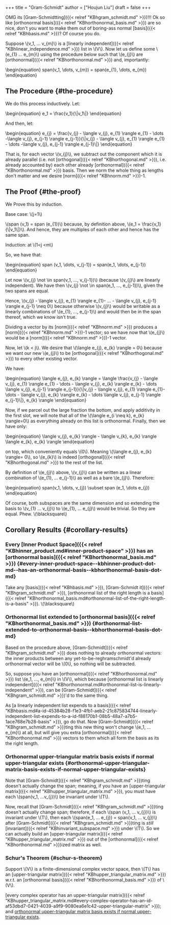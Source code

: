 +++
title = "Gram-Schmidt"
author = ["Houjun Liu"]
draft = false
+++

OMG its [Gram-Schmidtting]({{< relref "KBhgram_schmidt.md" >}})!!! Ok so like [orthonormal basis]({{< relref "KBhorthonormal_basis.md" >}}) are so nice, don't you want to make them out of boring-ass normal [basis]({{< relref "KBhbasis.md" >}})? Of course you do.

Suppose \\(v\_1, ... v\_{m}\\) is a [linearly independent]({{< relref "KBhlinear_independence.md" >}}) list in \\(V\\). Now let us define some \\(e\_{1} ... e\_{m}\\) using the procedure below such that \\(e\_{j}\\) are [orthonormal]({{< relref "KBhorthonormal.md" >}}) and, importantly:

\begin{equation}
span(v\_1, \dots, v\_{m}) = span(e\_{1}, \dots, e\_{m})
\end{equation}


## The Procedure {#the-procedure}

We do this process inductively. Let:

\begin{equation}
e\_1 = \frac{v\_1}{\\|v\_1\\|}
\end{equation}

And then, let:

\begin{equation}
e\_{j} = \frac{v\_{j} - \langle v\_{j}, e\_{1} \rangle e\_{1} - \dots -\langle v\_{j}, e\_{j-1} \rangle e\_{j-1}}{\\|v\_{j} - \langle v\_{j}, e\_{1} \rangle e\_{1} - \dots -\langle v\_{j}, e\_{j-1} \rangle e\_{j-1}\\|}
\end{equation}

That is, for each vector \\(v\_{j}\\), we subtract out the component which it is already parallel (i.e. not [orthogonal]({{< relref "KBhorthogonal.md" >}}), i.e. already accounted by) each other already [orthonormal]({{< relref "KBhorthonormal.md" >}}) basis. Then we norm the whole thing as lengths don't matter and we desire [norm]({{< relref "KBhnorm.md" >}})-1.


## The Proof {#the-proof}

We Prove this by induction.

Base case: \\(j=1\\)

\\(span (v\_1) = span (e\_{1})\\) because, by definition above, \\(e\_1 = \frac{v\_1}{\\|v\_1\\|}\\). And hence, they are multiples of each other and hence has the same span.

Induction: at \\(1<j <m\\)

So, we have that:

\begin{equation}
span (v\_1, \dots, v\_{j-1}) = span(e\_1, \dots, e\_{j-1})
\end{equation}

Let now \\(v\_{j} \not \in span(v\_1, ..., v\_{j-1})\\) (because \\(v\_{j}\\) are linearly independent). We have then \\(v\_{j} \not \in span(e\_1, ..., e\_{j-1})\\), given the two spans are equal.

Hence, \\(v\_{j} - \langle v\_{j}, e\_{1} \rangle e\_{1}- ... - \langle v\_{j}, e\_{j-1} \rangle e\_{j-1} \neq 0\\) because otherwise \\(v\_{j}\\) would be writable as a linearly combinations of \\(e\_{1}, ..., e\_{j-1}\\) and would then be in the span thereof, which we know isn't true.

Dividing a vector by its [norm]({{< relref "KBhnorm.md" >}}) produces a [norm]({{< relref "KBhnorm.md" >}})-1 vector; so we have now that \\(e\_{j}\\) would be a [norm]({{< relref "KBhnorm.md" >}})-1 vector.

Now, let \\(k < j\\). We desire that \\(\langle e\_{j}, e\_{k} \rangle = 0\\) because we want our new \\(e\_{j}\\) to be [orthogonal]({{< relref "KBhorthogonal.md" >}}) to every other existing vector.

We have:

\begin{equation}
\langle e\_{j}, e\_{k} \rangle = \langle \frac{v\_{j} - \langle v\_{j}, e\_{1} \rangle e\_{1} - \dots - \langle v\_{j}, e\_{k}  \rangle e\_{k} - \dots \langle v\_{j}, e\_{j-1} \rangle e\_{j-1}}{\\|v\_{j} - \langle v\_{j}, e\_{1} \rangle e\_{1}- \dots - \langle v\_{j}, e\_{k}  \rangle e\_{k} - \dots \langle v\_{j}, e\_{j-1} \rangle e\_{j-1}\\|}, e\_{k} \rangle
\end{equation}

Now, if we parcel out the large fraction the bottom, and apply additivity in the first slot, we will note that all of the \\(\langle e\_{i \neq k}, e\_{k} \rangle=0\\) as everything already on this list is orthonormal. Finally, then we have only:

\begin{equation}
\langle v\_{j}, e\_{k} \rangle - \langle v\_{k}, e\_{k}  \rangle \langle e\_{k}, e\_{k} \rangle
\end{equation}

on top, which conveniently equals \\(0\\). Meaning \\(\langle e\_{j}, e\_{k} \rangle= 0\\), so \\(e\_{k}\\) is indeed [orthogonal]({{< relref "KBhorthogonal.md" >}}) to the rest of the list.

By definition of \\(e\_{j}\\) above, \\(v\_{j}\\) can be written as a linear combination of \\(e\_{1}, ... e\_{j-1}\\) as well as a bare \\(e\_{j}\\). Therefore:

\begin{equation}
span(v\_1, \dots, v\_{j}) \subset  span (e\_1, \dots e\_{j})
\end{equation}

Of course, both subspaces are the same dimension and so extending the basis to \\(v\_{1} ... v\_{j}\\) to \\(e\_{1}, ... e\_{j}\\) would be trivial. So they are equal. Phew. \\(\blacksquare\\)


## Corollary Results {#corollary-results}


### Every [Inner Product Space]({{< relref "KBhinner_product.md#inner-product-space" >}}) has an [orthonormal basis]({{< relref "KBhorthonormal_basis.md" >}}) {#every-inner-product-space--kbhinner-product-dot-md--has-an-orthonormal-basis--kbhorthonormal-basis-dot-md}

Take any [basis]({{< relref "KBhbasis.md" >}}), [Gram-Schmidt it]({{< relref "KBhgram_schmidt.md" >}}), [orthonormal list of the right length is a basis]({{< relref "KBhorthonormal_basis.md#orthonormal-list-of-the-right-length-is-a-basis" >}}). \\(\blacksquare\\)


### Orthonormal list extended to [orthonormal basis]({{< relref "KBhorthonormal_basis.md" >}}) {#orthonormal-list-extended-to-orthonormal-basis--kbhorthonormal-basis-dot-md}

Based on the procedure above, [Gram-Schmidt]({{< relref "KBhgram_schmidt.md" >}}) does nothing to already orthonormal vectors: the inner products between any yet-to-be-reghramschmidt'd already orthonormal vector will be \\(0\\), so nothing will be subtracted.

So, suppose you have an [orthonormal]({{< relref "KBhorthonormal.md" >}}) list \\(e\_1, ..., e\_{m}\\) in \\(V\\), which because [orthonormal list is linearly independent]({{< relref "KBhorthonormal.md#orthonormal-list-is-linearly-independent" >}}), can be [Gram-Schmidt]({{< relref "KBhgram_schmidt.md" >}})'d to the same thing.

As [a linearly independent list expends to a basis]({{< relref "KBhbasis.md#a-id-45384b28-f1e3-4fb1-aeb2-21c875834744-linearly-independent-list-expends-to-a-id-f88170b1-08b5-48a7-a7b5-1ace768e7b28-basis" >}}), go do that. Now [Gram-Schmidt]({{< relref "KBhgram_schmidt.md" >}})ting this new thing won't change \\(e\_1, ... e\_{m}\\) at all, but will give you extra [orthonormal]({{< relref "KBhorthonormal.md" >}}) vectors to them which all form the basis as its the right length.


### Orthonormal upper-triangular matrix basis exists if normal upper-triangular exists {#orthonormal-upper-triangular-matrix-basis-exists-if-normal-upper-triangular-exists}

Note that [Gram-Schmidt]({{< relref "KBhgram_schmidt.md" >}})ting doesn't actually change the span; meaning, if you have an [upper-triangular matrix]({{< relref "KBhupper_triangular_matrix.md" >}}), you must have each \\(span(v\_1, ...v\_{j})\\) be invariant under \\(T\\).

Now, recall that [Gram-Schmidt]({{< relref "KBhgram_schmidt.md" >}})ting doesn't actually change span; therefore, if each \\(span (v\_1, ... v\_{j})\\) is invariant under \\(T\\), then each \\(span(e\_1, ... e\_{j}) = span(v\_1, ... v\_{j})\\)  after [Gram-Schmidt]({{< relref "KBhgram_schmidt.md" >}})ting is _still_ [invariant]({{< relref "KBhinvariant_subspace.md" >}}) under \\(T\\). So we can actually build an [upper-triangular matrix]({{< relref "KBhupper_triangular_matrix.md" >}}) out of the [orthonormal]({{< relref "KBhorthonormal.md" >}})ized matrix as well.


### Schur's Theorem {#schur-s-theorem}

Support \\(V\\) is a finite-dimensional complex vector space, then \\(T\\) has an [upper-triangular matrix]({{< relref "KBhupper_triangular_matrix.md" >}}) w.r.t. an [orthonormal basis]({{< relref "KBhorthonormal_basis.md" >}}) of \\(V\\).

[every complex operator has an upper-triangular matrix]({{< relref "KBhupper_triangular_matrix.md#every-complex-operator-has-an-id-af53dbd7-0421-4039-a9f9-9080ea6e1c42-upper-triangular-matrix" >}}); and [orthonormal upper-triangular matrix basis exists if normal upper-triangular exists](#orthonormal-upper-triangular-matrix-basis-exists-if-normal-upper-triangular-exists).
